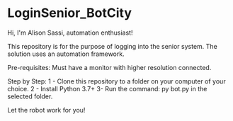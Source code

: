 # LoginSenior_BotCity

Hi, I'm Alison Sassi, automation enthusiast!
 
This repository is for the purpose of logging into the senior system. The solution uses an automation framework.

Pre-requisites: 
Must have a monitor with higher resolution connected.

Step by Step:
1 - Clone this repository to a folder on your computer of your choice.
2 - Install Python 3.7+
3- Run the command: py bot.py in the selected folder.

Let the robot work for you!
